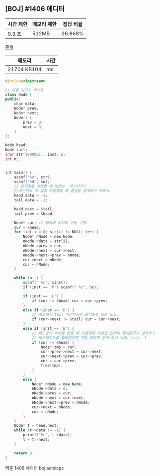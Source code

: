 ## [BOJ] #1406 에디터

| 시간 제한 | 메모리 제한 | 정답 비율 |
| --------- | ----------- | --------- |
| 0.3 초    | 512MB       | 26.868%   |

[문제](https://www.acmicpc.net/problem/1406)





| 메모리      | 시간 |
| ----------- | ---- |
| 21704 KB104 | ms   |

```c++
#include<iostream>

// 더블 링크드 리스트
class Node {
public:
	char data;
	Node* prev;
	Node* next;
	Node() {
		prev = 0;
		next = 0;
	}
};

Node head;
Node tail;
char str[1000001], inst, c;
int n;


int main() {
	scanf("%s", str);
	scanf("%d", &n);
	// 문자열을 저장할 때 범위는  아스키코드. 
	//포인터가 이 값에 도달했을 때 끝임을 알게하기 위해서 
	head.data = -1;
	tail.data = -1;

	head.next = &tail;
	tail.prev = &head;

	Node* cur; // 입력과 커서의 이동 수행.
	cur = &head;
	for (int i = 0; str[i] != NULL; i++) {
		Node* nNode = new Node;
		nNode->data = str[i];
		nNode->prev = cur;
		nNode->next = cur->next;
		nNode->next->prev = nNode;
		cur->next = nNode;
		cur = nNode;
	}

	while (n--) {
		scanf(" %c", &inst);
		if (inst == 'P') scanf(" %c", &c);		

		if (inst == 'L') {
			if (cur != &head) cur = cur->prev;
		}
		else if (inst == 'D') {
			// 헤드에서 tail 직전까지만 움직일수 있는 노드.
			if (cur->next != &tail) cur = cur->next;
		}
		else if (inst == 'B') {
			// 메모장의 커서를 봤을 때 오른쪽에 새로운 입력이 들어온다고 생각하고
			// 백스페이스를 입력받으면 가장 마지막 문자 하나 삭제. tail -1 
			if (cur != &head) {
				Node* tmp = cur;
				cur->prev->next = cur->next;
				cur->next->prev = cur->prev;
				cur = cur->prev;
				free(tmp);
			}
		}
		else {
			Node* nNode = new Node;
			nNode->data = c;
			nNode->prev = cur;
			nNode->next = cur->next;
			nNode->next->prev = nNode;
			cur->next = nNode;
			cur = nNode;
		}
	}
	Node* t = head.next;
	while (t->data != -1) {
		printf("%c", t->data);
		t = t->next;
	}

	return 0;
}
```





백준 1406 에디터 boj acmicpc


